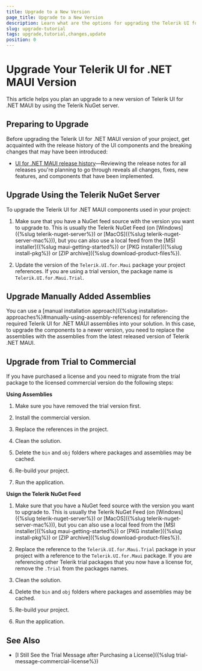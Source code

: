 ```yaml
---
title: Upgrade to a New Version
page_title: Upgrade to a New Version
description: Learn what are the options for upgrading the Telerik UI for .NET MAUI packages to a new version.
slug: upgrade-tutorial
tags: upgrade,tutorial,changes,update
position: 0
---
```


# Upgrade Your Telerik UI for .NET MAUI Version

This article helps you plan an upgrade to a new version of Telerik UI for .NET MAUI by using the Telerik NuGet server.

## Preparing to Upgrade

Before upgrading the Telerik UI for .NET MAUI version of your project, get acquainted with the release history of the UI components and the breaking changes that may have been introduced:

* <a href="https://www.telerik.com/support/whats-new/maui-ui/release-history" target="_blank">UI for .NET MAUI release history</a>&mdash;Reviewing the release notes for all releases you're planning to go through reveals all changes, fixes, new features, and components that have been implemented.

## Upgrade Using the Telerik NuGet Server

To upgrade the Telerik UI for .NET MAUI components used in your project:

1. Make sure that you have a NuGet feed source with the version you want to upgrade to. This is usually the Telerik NuGet Feed (on [Windows]({%slug telerik-nuget-server%}) or [MacOS]({%slug telerik-nuget-server-mac%})), but you can also use a local feed from the [MSI installer]({%slug maui-getting-started%}) or [PKG installer]({%slug install-pkg%}) or [ZIP archive]({%slug download-product-files%}).

1. Update the version of the `Telerik.UI.for.Maui` package your project references. If you are using a trial version, the package name is `Telerik.UI.for.Maui.Trial`.

## Upgrade Manually Added Assemblies

You can use a [manual installation approach]({%slug installation-approaches%}#manually-using-assembly-references) for referencing the required Telerik UI for .NET MAUI assemblies into your solution. In this case, to upgrade the components to a newer version, you need to replace the assemblies with the assemblies from the latest released version of Telerik .NET MAUI.

## Upgrade from Trial to Commercial

If you have purchased a license and you need to migrate from the trial package to the licensed commercial version do the following steps:

**Using Assemblies**

1. Make sure you have removed the trial version first.

1. Install the commercial version.

1. Replace the references in the project.

1. Clean the solution.

1. Delete the `bin` and `obj` folders where packages and assemblies may be cached.

1. Re-build your project.

1. Run the application.

**Usign the Telerik NuGet Feed**

1. Make sure that you have a NuGet feed source with the version you want to upgrade to. This is usually the Telerik NuGet Feed (on [Windows]({%slug telerik-nuget-server%}) or [MacOS]({%slug telerik-nuget-server-mac%})), but you can also use a local feed from the [MSI installer]({%slug maui-getting-started%}) or [PKG installer]({%slug install-pkg%}) or [ZIP archive]({%slug download-product-files%}).

1. Replace the reference to the `Telerik.UI.for.Maui.Trial` package in your project with a reference to the `Telerik.UI.for.Maui` package. If you are referencing other Telerik trial packages that you now have a license for, remove the `.Trial` from the packages names.

1. Clean the solution.

1. Delete the `bin` and `obj` folders where packages and assemblies may be cached.

1. Re-build your project.

1. Run the application.

## See Also

- [I Still See the Trial Message after Purchasing a License]({%slug trial-message-commercial-license%})
